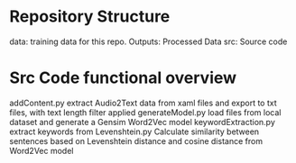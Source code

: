 # Repository Structure
data: training data for this repo. 
Outputs: Processed Data
src: Source code

# Src Code functional overview
addContent.py extract Audio2Text data from xaml files and export to txt files, with text length filter applied
generateModel.py load files from local dataset and generate a Gensim Word2Vec model
keywordExtraction.py extract keywords from 
Levenshtein.py Calculate similarity between sentences based on Levenshtein distance and cosine distance from Word2Vec model

